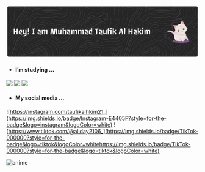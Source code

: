 

![taufikalhkim21](img/github-header-banner.png)

<!--
**taufikalhkim21/taufikalhkim21** is a ✨ _special_ ✨ repository because its `README.md` (this file) appears on your GitHub profile.

Here are some ideas to get you started:

- 🔭 I’m studying ...
- 🌱 I’m currently learning ...
- 👯 I’m looking to collaborate on ...
- 🤔 I’m looking for help with ...
- 💬 Ask me about ...
- 📫 How to reach me: ...
- 😄 Pronouns: ...
- ⚡ Fun fact: ...-->
- #### I’m studying ...
<img src="https://img.shields.io/badge/HTML5-E34F26?style=for-the-badge&logo=html5&logoColor=white" />
<img src="https://img.shields.io/badge/CSS3-1572B6?style=for-the-badge&logo=css3&logoColor=white" />
<img src="https://img.shields.io/badge/C%2B%2B-00599C?style=for-the-badge&logo=c%2B%2B&logoColor=white" />

- #### My social media ...
![https://instagram.com/taufikalhkim21_](https://img.shields.io/badge/Instagram-E4405F?style=for-the-badge&logo=instagram&logoColor=white) ![https://www.tiktok.com/@allday2106_](https://img.shields.io/badge/TikTok-000000?style=for-the-badge&logo=tiktok&logoColor=whitehttps://img.shields.io/badge/TikTok-000000?style=for-the-badge&logo=tiktok&logoColor=white)

![anime](https://media1.giphy.com/media/v1.Y2lkPTc5MGI3NjExNHVuZGc2ODJucXNjaXBubmMzYTBvNXBzanAyZzMydG4zNzNnMGszMSZlcD12MV9pbnRlcm5hbF9naWZfYnlfaWQmY3Q9Zw/4Ev0Ari2Nd9io/giphy.gif)